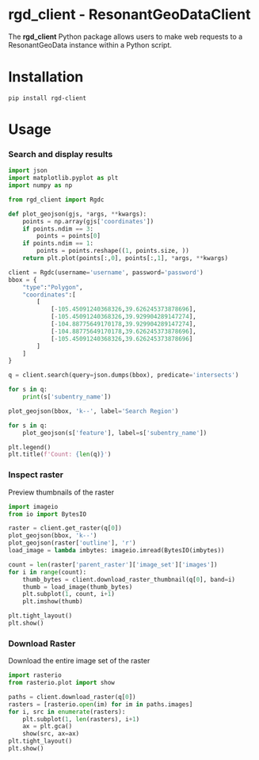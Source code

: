 # rgd_client - ResonantGeoDataClient

The **rgd_client** Python package allows users to make web requests to a ResonantGeoData instance within a Python script.


# Installation
```
pip install rgd-client
```

# Usage
### Search and display results
```python
import json
import matplotlib.pyplot as plt
import numpy as np

from rgd_client import Rgdc

def plot_geojson(gjs, *args, **kwargs):
    points = np.array(gjs['coordinates'])
    if points.ndim == 3:
        points = points[0]
    if points.ndim == 1:
        points = points.reshape((1, points.size, ))
    return plt.plot(points[:,0], points[:,1], *args, **kwargs)

client = Rgdc(username='username', password='password')
bbox = {
    "type":"Polygon",
    "coordinates":[
        [
            [-105.45091240368326,39.626245373878696],
            [-105.45091240368326,39.929904289147274],
            [-104.88775649170178,39.929904289147274],
            [-104.88775649170178,39.626245373878696],
            [-105.45091240368326,39.626245373878696]
        ]
    ]
}

q = client.search(query=json.dumps(bbox), predicate='intersects')

for s in q:
    print(s['subentry_name'])

plot_geojson(bbox, 'k--', label='Search Region')

for s in q:
    plot_geojson(s['feature'], label=s['subentry_name'])

plt.legend()
plt.title(f'Count: {len(q)}')
```

### Inspect raster

Preview thumbnails of the raster

```python
import imageio
from io import BytesIO

raster = client.get_raster(q[0])
plot_geojson(bbox, 'k--')
plot_geojson(raster['outline'], 'r')
load_image = lambda imbytes: imageio.imread(BytesIO(imbytes))

count = len(raster['parent_raster']['image_set']['images'])
for i in range(count):
    thumb_bytes = client.download_raster_thumbnail(q[0], band=i)
    thumb = load_image(thumb_bytes)
    plt.subplot(1, count, i+1)
    plt.imshow(thumb)

plt.tight_layout()
plt.show()
```

### Download Raster

Download the entire image set of the raster

```python
import rasterio
from rasterio.plot import show

paths = client.download_raster(q[0])
rasters = [rasterio.open(im) for im in paths.images]
for i, src in enumerate(rasters):
    plt.subplot(1, len(rasters), i+1)
    ax = plt.gca()
    show(src, ax=ax)
plt.tight_layout()
plt.show()
```

